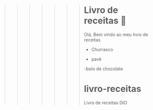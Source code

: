>>>>>>> # Livro de receitas :book:
>>>>>>>
>>>>>>> Olá, Bem vindo ao meu livro de receitas
>>>>>>>
>>>>>>> - Churrasco 
>>>>>>>
>>>>>>> - pavê
>>>>>>>
>>>>>>> -bolo de chocolate
>>>>>>>
>>>>>>> # livro-receitas
>>>>>>>
>>>>>>> Livro de receitas DIO
